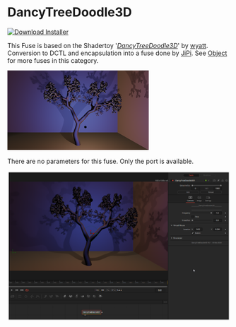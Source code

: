 # DancyTreeDoodle3D
<a href="DancyTreeDoodle3D-Installer.lua" download><img alt="Download Installer" src="https://img.shields.io/static/v1?label=Download&message=DancyTreeDoodle3D-Installer.lua&color=blue" /></a>

This Fuse is based on the Shadertoy '_[DancyTreeDoodle3D](https://www.shadertoy.com/view/4lVyzh)_' by [wyatt](https://www.shadertoy.com/user/wyatt). Conversion to DCTL and encapsulation into a fuse done by [JiPi](../../Site/Profiles/JiPi.md). See [Object](README.md) for more fuses in this category.

[![DancyTreeDoodle3D Thumbnail](DancyTreeDoodle3D.png)](https://www.shadertoy.com/view/4lVyzh "View on Shadertoy.com")



<!-- +++ DO NOT REMOVE THIS COMMENT +++ DO NOT ADD OR EDIT ANY TEXT BEFORE THIS LINE +++ IT WOULD BE A REALLY BAD IDEA +++ -->

There are no parameters for this fuse. Only the port is available.


[![screenshot](DancyTreeDoodle3D_screenshot.png "DancyTreeDoodle3D.fuse in DaVinci Resolve")](https://www.shadertoy.com/embed/4lVyzh?gui=true&t=10&paused=true&muted=false)

<!-- +++ DO NOT REMOVE THIS COMMENT +++ DO NOT EDIT ANY TEXT THAT COMES AFTER THIS LINE +++ TRUST ME: JUST DON'T DO IT +++ -->

